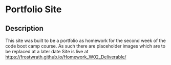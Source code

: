 # Portfolio Site

## Description
This site was built to be a portfolio as homework for the second week of the code boot camp course. As such there are placeholder images which are to be replaced at a later date
Site is live at https://frostwrath.github.io/Homework_W02_Deliverable/